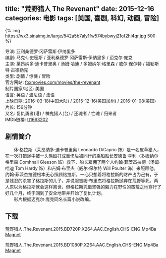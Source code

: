 title: "荒野猎人 The Revenant"
date: 2015-12-16
categories: 电影
tags: [美国, 喜剧, 科幻, 动画, 冒险]
---
{% img https://wx3.sinaimg.in/large/542a5b7aly1fw574bybwyj21of2hi4qr.jpg 500 %}

导演: 亚利桑德罗·冈萨雷斯·伊纳里多  
编剧: 马克·L·史密斯 / 亚利桑德罗·冈萨雷斯·伊纳里多 / 迈克尔·庞克  
主演: 莱昂纳多·迪卡普里奥 / 汤姆·哈迪 / 多姆纳尔·格里森 / 威尔·保尔特 / 福勒斯特·古德勒克  
类型: 剧情 / 惊悚 / 冒险  
官方网站: [foxmovies.com/movies/the-revenant](http://foxmovies.com/movies/the-revenant)  
制片国家/地区: 美国  
语言: 英语 / 波尼语 / 法语  
上映日期: 2016-03-18(中国大陆) / 2015-12-16(美国加州) / 2016-01-08(美国)  
片长: 156分钟  
又名: 复仇勇者(港) / 神鬼猎人(台) / 还魂者 / 亡魂 / 归来者  
IMDb链接: [tt1663202](http://www.imdb.com/title/tt1663202)

## 剧情简介

　　休·格拉斯（莱昂纳多·迪卡普里奥 Leonardo DiCaprio 饰）是一名皮草猎人，在一次打猎途中被一头熊殴打成重伤后被同行的乘船船长安德鲁·亨利（多姆纳尔·格里森 Domhnall Gleeson 饰）救下，船长雇佣了两个人约翰·菲茨杰拉德（汤姆·哈迪 Tom Hardy 饰）和吉姆·布里杰（威尔·保尔特 Will Poulter 饰）来照顾他。约翰·菲茨杰拉德根本无心照顾格拉斯，一心只想着将格拉斯的财产占为己有，于是残忍的杀害了格拉斯的儿子，并说服吉姆·布里杰将格拉斯抛弃在荒野等死。两人原以为格拉斯就会这样离世，但格拉斯凭借坚强的毅力在野性的蛮荒之地穿行了好几个月，终于回到了安全地带并开始了复仇计划。  
　　影片根据迈克尔·庞克同名长篇小说改编。

## 下载

荒野猎人.The.Revenant.2015.BD720P.X264.AAC.English.CHS-ENG.Mp4Ba  
[Magnet](magnet:?xt=urn:btih:50a19f17c0fbd708bb263b8b0f4c93c22b3add94)

荒野猎人.The.Revenant.2015.BD1080P.X264.AAC.English.CHS-ENG.Mp4Ba  
[Magnet](magnet:?xt=urn:btih:71c99fc97fc587c31e7bb452302de42af8a96f43)